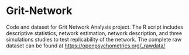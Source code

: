 # Grit-Network
Code and dataset for Grit Network Analysis project. 
The R script includes descriptive statistics, network estimation, network description, and three simulations studies to test replicability of the network.
The complete raw dataset can be found at https://openpsychometrics.org/_rawdata/

